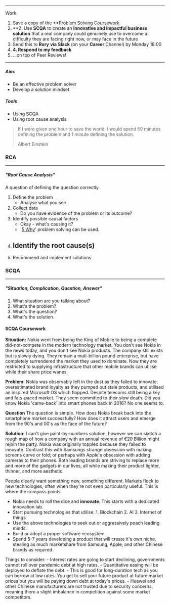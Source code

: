 
___
Work:

1. Save a copy of the **[Problem Solving Coursework](https://docs.google.com/document/d/1H8-uBk7b8iZrpQCBW4xbB92COojucd8maU5uyoonWkw/edit)
2. **2. Use **SCQA** to create an **innovative and impactful business solution** that a real company could genuinely use to overcome a difficulty they are facing right now, or may face in the future
3. Send this to **Rory** **via** **Slack** (on your **Career** Channel) by Monday 18:00
4. **4. Respond to my feedback**
5. ...on top of Peer Reviews!
___
##### Aim: 
 - Be an effective problem solver
 - Develop a solution mindset

##### Tools
- Using SCQA
- Using root cause analysis


> If I were given one hour to save the world, I would spend 59 minutes defining the problem and 1 minute defining the solution.
> 
> 	Albert Einstein


### RCA
---
##### "Root Cause Analysis"

A question of defining the question correctly.

1. Define the problem
   - Analyse what you see.
2. Collect data
   - Do you have evidence of the problem or its outcome?
3. Identify possible causal factors
   - Okay - what's causing it?
   - '[5 Why](https://businessmap.io/lean-management/improvement/5-whys-analysis-tool)' problem solving can be used.
4. Identify the root cause(s)
   - 
2. Recommend and implement solutions



### SCQA
---
##### "Situation, Complication, Question, Answer"


1. What situation are you talking about?
2. What's the problem?
3. What's the question?
4. What's the solution.


#### SCQA Coursework

__Situation:__
Nokia went from being the King of Mobile to being a complete did-not-compete in the modern technology market. You don't see Nokia in the news today, and you don't see Nokia products. The company still exists but is slowly dying. They remain a muti-billion pound enterprise, but have completely surrendered the market they used to dominate. Now they are restricted to supplying infrastructure that other mobile brands can utilise while their share price wanes.

__Problem:__
Nokia was observably left in the dust as they failed to innovate, overestimated brand loyalty as they pumped out stale products, and utilised an inspired Microsoft OS which flopped. Despite telecoms still being a key and fats-paced market. They seem committed to their slow death. Did you know Nokia 'came-back' into smart phones back in 2016? No one seems to.

__Question__
The question is simple. How does Nokia break back into the smartphone market successfully? How does it attract users and emerge from the 90's and 00's as the face of the future?

__Solution:__
I can't give paint-by-numbers solution, however we can sketch a rough map of how a company with an annual revenue of €20 Billion might rejoin the party. Nokia was originally toppled because they failed to innovate. Contrast this with Samsungs strange obsession with making screens curve or fold; or perhaps with Apple's obsession with adding cameras to their phones. Both leading brands are striving to replace more and more of the gadgets in our lives, all while making their product lighter, thinner, and more aesthetic.

People clearly want something new, something different. Markets flock to new technologies, often when they're not even particularly useful. This is where the compass points

- Nokia needs to roll the dice and __innovate__. This starts with a dedicated innovation lab. 
- Start pursuing technologies that utilise:
	  1. Blockchain
	  2. AI
	  3. Internet of things
- Use the above technologies to seek out or aggressively poach leading minds.
- Build or adopt a proper software ecosystem.
- Spend 5-7 years developing a product that will create it's own niche, stealing as much marketshare from Samsung, Apple, and other Chinese brands as required.

Things to consider:
	 - Interest rates are going to start declining, governments cannot roll over pandemic debt at high rates.
	 - Quantitative easing will be deployed to deflate the debt.
	 - This is good for long-duration tech as you can borrow at low rates. You get to sell your future product at future market prices but you will be paying down debt at today's prices.
	 - Huawei and other Chinese manufacturers are not trusted due to security concerns, meaning there a slight imbalance in competition against some market competitors.






